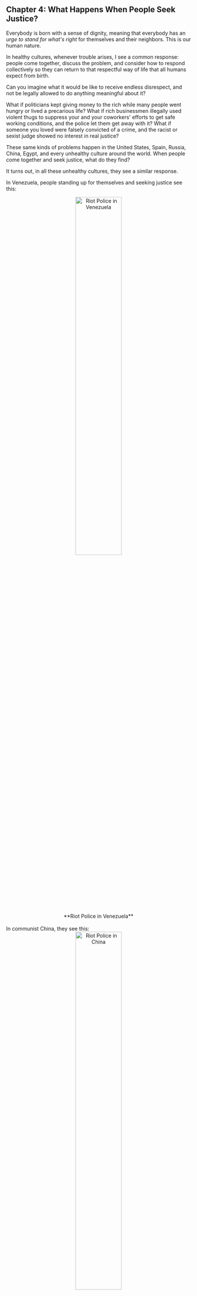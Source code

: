 ## Chapter 4: What Happens When People Seek Justice?

Everybody is born with a sense of dignity, meaning that everybody has an _urge to stand for what's right_ for themselves and their neighbors. This is our human nature.

In healthy cultures, whenever trouble arises, I see a common response: people come together, discuss the problem, and consider how to respond collectively so they can return to that respectful way of life that all humans expect from birth.

Can you imagine what it would be like to receive endless disrespect, and not be legally allowed to do anything meaningful about it?

What if politicians kept giving money to the rich while many people went hungry or lived a precarious life? What if rich businessmen illegally used violent thugs to suppress your and your coworkers' efforts to get safe working conditions, and the police let them get away with it? What if someone you loved were falsely convicted of a crime, and the racist or sexist judge showed no interest in real justice?

These same kinds of problems happen in the United States, Spain, Russia, China, Egypt, and every unhealthy culture around the world. When people come together and seek justice, what do they find?

It turns out, in all these unhealthy cultures, they see a similar response.

In Venezuela, people standing up for themselves and seeking justice see this:

<center>
<img src="./images/venezuelan_riot_police.jpg" width=50% alt="Riot Police in Venezuela"/><br/>
**Riot Police in Venezuela**</center>
<br/><div style="break-after:page"></div>
In communist China, they see this:

<center>
<img src="./images/chinese_riot_police.jpg" width=50% alt="Riot Police in China"/><br/>
**Riot Police in China**
</center>
<br/>
And in the capitalist United States, they see this:

<center>
<img src="./images/american_riot_police.jpg" width=50% alt="Riot Police in the United States"/><br/>
**Riot Police in the United States**
</center>
<br/>
I was taught growing up that the police's job is to keep people safe and enforce the law. But the riot police consistently protect the rich and powerful no matter how much they've broken the law.

And who are the police protecting the rich and powerful from? Of course, from  people angry about low wages, pollution, corruption, wars based on lies, and all the usual injustices in unhealthy cultures. The police's actual job is to scare people away from standing up for themselves, and punish people for collectively seeking justice.

Is it any wonder there's corruption when people aren't allowed to uphold their own laws and hold their leaders accountable?

All this seemed normal and natural until I found healthy cultures where people don't live this way. Every single human feels a deep urge to stand up for what's right in their culture, and unhealthy cultures essentially train people from childhood to "hold back" or "shut down" parts of themselves so they won't honor this urge to stand for what's right. In healthy cultures, I believe that standing for what's right in solidarity with neighbors is not just encouraged -- it's expected. Everyone agrees on their laws, and everyone is expected to uphold them to ensure they can maintain a respectful way of life.

Can you imagine living in a culture where everyone accepts responsibility to stand for what's right and uphold their laws, each person acting in solidarity with everyone else to ensure that no one is mistreated?

### The Nootka Stand in Solidarity

In the book _Daughters of Copper Woman_, a Nootka storyteller described a cultural technique the Nootka used to help people see their own foolish behavior: clowns. One story about a clown shows what it's like when everyone in a culture stands in solidarity to ensure no one is mistreated.

Now, these weren't clowns with big noses and bright costumes, and they didn't just act silly. Clowns were like magazine opinion writers who commented on all sorts of things. If a clown thought that the council was about to do something foolish, they might show up at council and imitate one of the leader's every moves so that "every little wart on that person would show, every hole in their idea would suddenly look real big."

If a person were vain about their clothes, a clown might follow behind them wearing tattered rags and their hair would be like a bird's nest full of mud and sticks, all looking similar to the vain person. If a person had a bad temper, a clown might follow and have fits, hitting the sand with a rock or insulting birds and generally looking foolish. If a person became self-important, the clown might follow along babbling like a baby, "until you finally heard what an ass you were bein'." And if a clown started being mean or pushy, a second clown might follow along and let the first clown see how they were showing up.

The Nootka storyteller noted, "nobody would ever dare blow up at the clown!" Anyone who did would be shamed. Clowns did not make fun of people or act hurtfully. They helped people see what they looked like to others and how silly it was to put so much emphasis on unimportant things like clothes or jewelry, "instead of what counts, like bein' nice to people, and bein' lovin'..."

Christians arrived and started dividing up the land. They set up a church, and began trying to get the Nootka to attend, offering mirrors and other trinkets as enticements. At church, the preacher told them what to wear, how to live, and what to do. He insisted that men shouldn't wear kilts, and women should only have long dresses that covered them completely. He kept saying that everyone should live and dress like the white man.

One day, a clown from a nearby community arrived at the church. Like the white man, she wore a big black hat and a black jacket. She even wore old rundown shoes someone had thrown away. Unlike the white man, she wore nothing else. 

She moved to the front and waited for church to start.

The preacher got very upset, but everyone else looked at her respectfully. No one mocked her or looked away to avoid her nakedness.

The preacher started ranting about nudity, naked women, sin, and respect for God. Then he came down from his pulpit and grabbed the clown to throw her out!

Acting violently towards a clown was absolutely not allowed, and the storyteller said, "The people just about ripped him apart." But the clown protected him from the crowd, went up to where the preacher had been, and began speaking.

The clown first encouraged empathy, asking people to imagine how a stranger might feel, being away from home and surrounded by people who looked and acted differently. Then she reminded her neighbors of the beauty of their respectful way of life when she said, "there was more than one kind of mirror. There was the white man's mirror that you got if you went to church, but there was the mirror in the eyes of the people you loved..." She warned the crowd about following anybody "who was so mixed up they'd do forbidden things." The clown walked out of the church, and all the people followed her, leaving the preacher alone. That church still exists and remains empty to this day.

I feel impressed that this woman calmly but clearly confronted the preacher's hurtful attitudes. She even invited her neighbors to have compassion for a stranger after he'd acted rudely. I also feel impressed that the people immediately recognized who was in the right and acted in support of the mostly-naked woman instead of the self-righteous man. This story showed me that whole communities can act in solidarity and stand for a culture of mutual respect when conflict arises.

This story showed me what it's like when everyone in a culture upholds the rules for how people treat each other. The Nootka didn't have police; everybody took a stand to protect the clown when she was attacked. They had rules that worked for everyone, and everyone upheld them.

This solidarity could only exist if neighbors act generously with each other. If selfishness were widespread, it would be hard for people to trust each other to stand for what's right, even at great personal risk. How do unhealthy cultures encourage widespread selfishness? And how do healthy cultures maintain a way of life that rewards generosity instead, each in their own way? To explore, join me in _Chapter 5: Gift Economy Vs Profit Economy_.